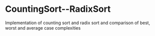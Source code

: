 # CountingSort--RadixSort
Implementation of counting sort and radix sort and comparison of best, worst and average case complexities
